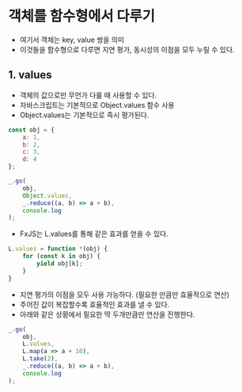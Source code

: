 # 객체를 함수형에서 다루기
- 여기서 객체는 key, value 쌍을 의미
- 이것들을 함수형으로 다루면 지연 평가, 동시성의 이점을 모두 누릴 수 있다.

## 1. values
- 객체의 값으로만 무언가 다룰 때 사용할 수 있다.
- 자바스크립트는 기본적으로 Object.values 함수 사용
- Object.values는 기본적으로 즉시 평가된다.
```js
const obj = {
    a: 1,
    b: 2,
    c: 3,
    d: 4
};

_.go(
    obj,
    Object.values,
    _.reduce((a, b) => a + b),
    console.log
);
```

- FxJS는 L.values를 통해 같은 효과를 얻을 수 있다.
```js
L.values = function *(obj) {
    for (const k in obj) {
        yield obj[k];
    }
}
```

- 지연 평가의 이점을 모두 사용 가능하다. (필요한 만큼만 효율적으로 연산)
- 주어진 값이 복잡할수록 효율적인 효과를 낼 수 있다.
- 아래와 같은 상황에서 필요한 딱 두개만큼만 연산을 진행한다.
```js
_.go(
    obj,
    L.values,
    L.map(a => a + 10),
    L.take(2),
    _.reduce((a, b) => a + b),
    console.log
);
```
